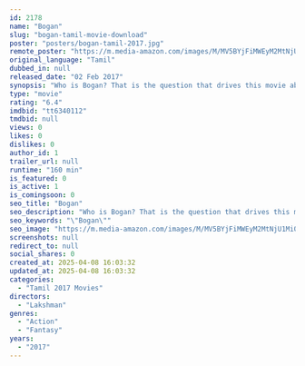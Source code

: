 ```yaml
---
id: 2178
name: "Bogan"
slug: "bogan-tamil-movie-download"
poster: "posters/bogan-tamil-2017.jpg"
remote_poster: "https://m.media-amazon.com/images/M/MV5BYjFiMWEyM2MtNjU1Mi00MmI5LWJiYzgtZjI5ZTFhYmNmZDQ5XkEyXkFqcGc@._V1_SX300.jpg"
original_language: "Tamil"
dubbed_in: null
released_date: "02 Feb 2017"
synopsis: "Who is Bogan? That is the question that drives this movie about things not being as they seem."
type: "movie"
rating: "6.4"
imdbid: "tt6340112"
tmdbid: null
views: 0
likes: 0
dislikes: 0
author_id: 1
trailer_url: null
runtime: "160 min"
is_featured: 0
is_active: 1
is_comingsoon: 0
seo_title: "Bogan"
seo_description: "Who is Bogan? That is the question that drives this movie about things not being as they seem."
seo_keywords: "\"Bogan\""
seo_image: "https://m.media-amazon.com/images/M/MV5BYjFiMWEyM2MtNjU1Mi00MmI5LWJiYzgtZjI5ZTFhYmNmZDQ5XkEyXkFqcGc@._V1_SX300.jpg"
screenshots: null
redirect_to: null
social_shares: 0
created_at: 2025-04-08 16:03:32
updated_at: 2025-04-08 16:03:32
categories:
  - "Tamil 2017 Movies"
directors:
  - "Lakshman"
genres:
  - "Action"
  - "Fantasy"
years:
  - "2017"
---
```


